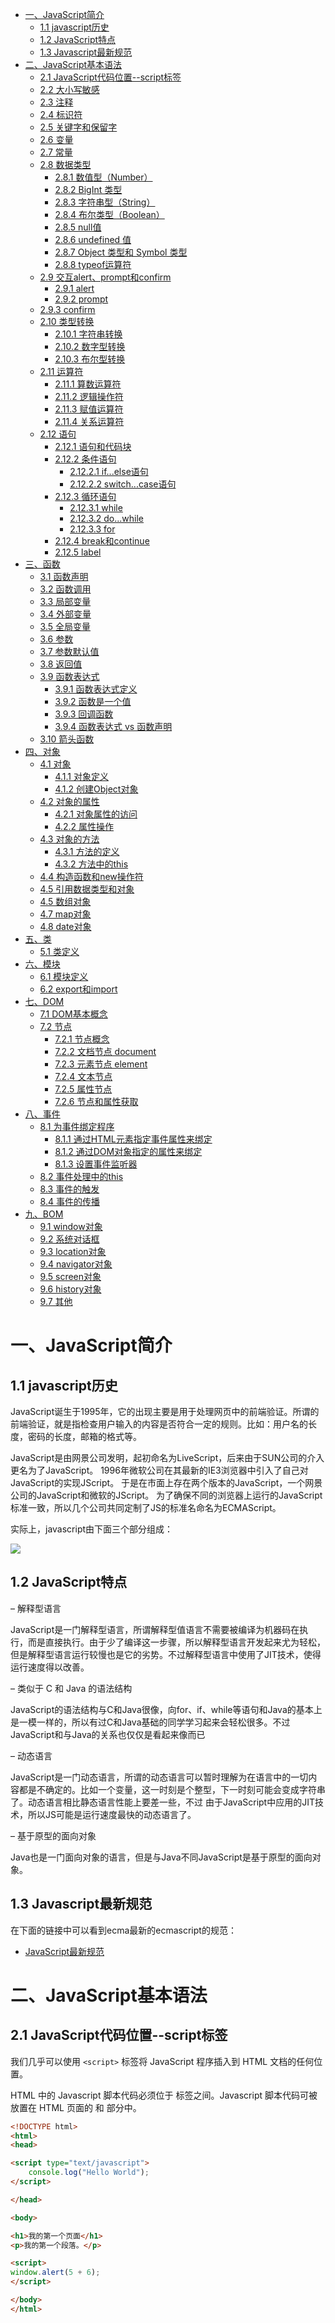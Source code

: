 
- [一、JavaScript简介](#一javascript简介)
  - [1.1 javascript历史](#11-javascript历史)
  - [1.2 JavaScript特点](#12-javascript特点)
  - [1.3 Javascript最新规范](#13-javascript最新规范)
- [二、JavaScript基本语法](#二javascript基本语法)
  - [2.1 JavaScript代码位置--script标签](#21-javascript代码位置--script标签)
  - [2.2 大小写敏感](#22-大小写敏感)
  - [2.3 注释](#23-注释)
  - [2.4 标识符](#24-标识符)
  - [2.5 关键字和保留字](#25-关键字和保留字)
  - [2.6 变量](#26-变量)
  - [2.7 常量](#27-常量)
  - [2.8 数据类型](#28-数据类型)
    - [2.8.1 数值型（Number）](#281-数值型number)
    - [2.8.2 BigInt 类型](#282-bigint-类型)
    - [2.8.3 字符串型（String）](#283-字符串型string)
    - [2.8.4 布尔类型（Boolean）](#284-布尔类型boolean)
    - [2.8.5 null值](#285-null值)
    - [2.8.6 undefined 值](#286-undefined-值)
    - [2.8.7 Object 类型和 Symbol 类型](#287-object-类型和-symbol-类型)
    - [2.8.8 typeof运算符](#288-typeof运算符)
  - [2.9 交互alert、prompt和confirm](#29-交互alertprompt和confirm)
    - [2.9.1 alert](#291-alert)
    - [2.9.2 prompt](#292-prompt)
  - [2.9.3 confirm](#293-confirm)
  - [2.10 类型转换](#210-类型转换)
    - [2.10.1 字符串转换](#2101-字符串转换)
    - [2.10.2 数字型转换](#2102-数字型转换)
    - [2.10.3 布尔型转换](#2103-布尔型转换)
  - [2.11 运算符](#211-运算符)
    - [2.11.1 算数运算符](#2111-算数运算符)
    - [2.11.2 逻辑操作符](#2112-逻辑操作符)
    - [2.11.3 赋值运算符](#2113-赋值运算符)
    - [2.11.4 关系运算符](#2114-关系运算符)
  - [2.12 语句](#212-语句)
    - [2.12.1 语句和代码块](#2121-语句和代码块)
    - [2.12.2 条件语句](#2122-条件语句)
      - [2.12.2.1 if...else语句](#21221-ifelse语句)
      - [2.12.2.2 switch...case语句](#21222-switchcase语句)
    - [2.12.3 循环语句](#2123-循环语句)
      - [2.12.3.1 while](#21231-while)
      - [2.12.3.2 do...while](#21232-dowhile)
      - [2.12.3.3 for](#21233-for)
    - [2.12.4 break和continue](#2124-break和continue)
    - [2.12.5 label](#2125-label)
- [三、函数](#三函数)
  - [3.1 函数声明](#31-函数声明)
  - [3.2 函数调用](#32-函数调用)
  - [3.3 局部变量](#33-局部变量)
  - [3.4 外部变量](#34-外部变量)
  - [3.5 全局变量](#35-全局变量)
  - [3.6 参数](#36-参数)
  - [3.7 参数默认值](#37-参数默认值)
  - [3.8 返回值](#38-返回值)
  - [3.9 函数表达式](#39-函数表达式)
    - [3.9.1 函数表达式定义](#391-函数表达式定义)
    - [3.9.2 函数是一个值](#392-函数是一个值)
    - [3.9.3 回调函数](#393-回调函数)
    - [3.9.4 函数表达式 vs 函数声明](#394-函数表达式-vs-函数声明)
  - [3.10 箭头函数](#310-箭头函数)
- [四、对象](#四对象)
  - [4.1 对象](#41-对象)
    - [4.1.1 对象定义](#411-对象定义)
    - [4.1.2 创建Object对象](#412-创建object对象)
  - [4.2 对象的属性](#42-对象的属性)
    - [4.2.1 对象属性的访问](#421-对象属性的访问)
    - [4.2.2 属性操作](#422-属性操作)
  - [4.3 对象的方法](#43-对象的方法)
    - [4.3.1 方法的定义](#431-方法的定义)
    - [4.3.2 方法中的this](#432-方法中的this)
  - [4.4 构造函数和new操作符](#44-构造函数和new操作符)
  - [4.5 引用数据类型和对象](#45-引用数据类型和对象)
  - [4.5 数组对象](#45-数组对象)
  - [4.7 map对象](#47-map对象)
  - [4.8 date对象](#48-date对象)
- [五、类](#五类)
  - [5.1 类定义](#51-类定义)
- [六、模块](#六模块)
  - [6.1 模块定义](#61-模块定义)
  - [6.2 export和import](#62-export和import)
- [七、DOM](#七dom)
  - [7.1 DOM基本概念](#71-dom基本概念)
  - [7.2 节点](#72-节点)
    - [7.2.1 节点概念](#721-节点概念)
    - [7.2.2 文档节点 document](#722-文档节点-document)
    - [7.2.3 元素节点 element](#723-元素节点-element)
    - [7.2.4 文本节点](#724-文本节点)
    - [7.2.5 属性节点](#725-属性节点)
    - [7.2.6 节点和属性获取](#726-节点和属性获取)
- [八、事件](#八事件)
  - [8.1 为事件绑定程序](#81-为事件绑定程序)
    - [8.1.1 通过HTML元素指定事件属性来绑定](#811-通过html元素指定事件属性来绑定)
    - [8.1.2 通过DOM对象指定的属性来绑定](#812-通过dom对象指定的属性来绑定)
    - [8.1.3 设置事件监听器](#813-设置事件监听器)
  - [8.2 事件处理中的this](#82-事件处理中的this)
  - [8.3 事件的触发](#83-事件的触发)
  - [8.4 事件的传播](#84-事件的传播)
- [九、BOM](#九bom)
  - [9.1 window对象](#91-window对象)
  - [9.2 系统对话框](#92-系统对话框)
  - [9.3 location对象](#93-location对象)
  - [9.4 navigator对象](#94-navigator对象)
  - [9.5 screen对象](#95-screen对象)
  - [9.6 history对象](#96-history对象)
  - [9.7 其他](#97-其他)
  
  
# 一、JavaScript简介

## 1.1 javascript历史

JavaScript诞生于1995年，它的出现主要是用于处理网页中的前端验证。所谓的前端验证，就是指检查用户输入的内容是否符合一定的规则。比如：用户名的长度，密码的长度，邮箱的格式等。

JavaScript是由网景公司发明，起初命名为LiveScript，后来由于SUN公司的介入更名为了JavaScript。 1996年微软公司在其最新的IE3浏览器中引入了自己对JavaScript的实现JScript。 于是在市面上存在两个版本的JavaScript，一个网景公司的JavaScript和微软的JScript。 为了确保不同的浏览器上运行的JavaScript标准一致，所以几个公司共同定制了JS的标准名命名为ECMAScript。

实际上，javascript由下面三个部分组成：

![](./assets/javascript_0.png)

## 1.2 JavaScript特点

– 解释型语言

JavaScript是一门解释型语言，所谓解释型值语言不需要被编译为机器码在执行，而是直接执行。由于少了编译这一步骤，所以解释型语言开发起来尤为轻松，但是解释型语言运行较慢也是它的劣势。不过解释型语言中使用了JIT技术，使得运行速度得以改善。

– 类似于 C 和 Java 的语法结构

JavaScript的语法结构与C和Java很像，向for、if、while等语句和Java的基本上是一模一样的，所以有过C和Java基础的同学学习起来会轻松很多。不过JavaScript和与Java的关系也仅仅是看起来像而已

– 动态语言

JavaScript是一门动态语言，所谓的动态语言可以暂时理解为在语言中的一切内容都是不确定的。比如一个变量，这一时刻是个整型，下一时刻可能会变成字符串了。动态语言相比静态语言性能上要差一些，不过
由于JavaScript中应用的JIT技术，所以JS可能是运行速度最快的动态语言了。

– 基于原型的面向对象

Java也是一门面向对象的语言，但是与Java不同JavaScript是基于原型的面向对象。

## 1.3 Javascript最新规范

在下面的链接中可以看到ecma最新的ecmascript的规范：

 * [JavaScript最新规范](https://tc39.es/ecma262/)


# 二、JavaScript基本语法

## 2.1 JavaScript代码位置--script标签

我们几乎可以使用 `<script>` 标签将 JavaScript 程序插入到 HTML 文档的任何位置。

HTML 中的 Javascript 脚本代码必须位于 <script> 与 </script> 标签之间。Javascript 脚本代码可被放置在 HTML 页面的 <body> 和 <head>部分中。

```html
<!DOCTYPE html>
<html>
<head>

<script type="text/javascript">
    console.log("Hello World");
</script>

</head>

<body>

<h1>我的第一个页面</h1>
<p>我的第一个段落。</p>

<script>
window.alert(5 + 6);
</script>

</body>
</html>
```
><script> 标签有一些现在很少用到的特性（attribute），但是我们可以在老代码中找到它们：
>
>type 特性：<script type=…>
>在老的 HTML4 标准中，要求 script 标签有 type 特性。通常是 type="text/javascript"。这样的特性声明现在已经不再需要。而且，现代 HTML 标准已经完全改变了此特性的含义。现在，它可以用于 JavaScript 模块。但这是一个高阶话题，我们将在本教程的另一部分中探讨 JavaScript 模块。
>
>language 特性：<script language=…>
>这个特性是为了显示脚本使用的语言。这个特性现在已经没有任何意义，因为语言默认就是 JavaScript。不再需要使用它了。

* 外部脚本

如果你有大量的 JavaScript 代码，我们可以将它放入一个单独的文件。

脚本文件可以通过 src 特性（attribute）添加到 HTML 文件中。

```html
<!--/path/to/script.js 是脚本文件从网站根目录开始的绝对路径。
当然也可以提供当前页面的相对路径。
例如，src ="script.js"，就像 src="./script.js"，表示当前文件夹中的 "script.js" 文件。
-->

<script src="/path/to/script.js"></script>

<!--
  我们也可以提供一个完整的 URL 地址，例如：
-->

<script src="https://cdnjs.cloudflare.com/ajax/libs/lodash.js/4.17.11/lodash.js"></script>

<!--
  要附加多个脚本，请使用多个标签：
  -->

<script src="/js/script1.js"></script>
<script src="/js/script2.js"></script>
```

## 2.2 大小写敏感

JavaScript是严格区分大小写的，也就是abc和Abc会被解析器认为是两个不同的东西。所以在编写JavaScript教程时，一定要注意区分大小写。

## 2.3 注释

注释中的内容不会被解析器解析执行，但是会在源码中显示，我们一般会使用注释对程序中的内容进行解释。

JS中的注释和Java的的一致，分为两种：

– 单行注释：//注释内容

– 多行注释：/*注释内容*/


## 2.4 标识符

所谓标识符，就是指变量、函数、属性的名字，或函数的参数。

标识符可以是按照下列格式规则组合起来的一或多个字符：

– 第一个字符必须是一个字母、下划线（ _ ）或一个美元符号（ $ ）。

– 其他字符可以是字母、下划线、美元符号或数字。

按照惯例，ECMAScript 标识符采用驼峰命名法。但是要注意的是JavaScript中的标识符不能是关键字和保留字符。

## 2.5 关键字和保留字

* 关键字

break do instanceof typeof case else new var catch finally return void continue for switch while default if throw delete in try function this with debugger false true null

* 保留字符
class enum extends super const export import implements let private public yield interface package protected static


* 其他不建议使用的标识符

abstract double goto native static boolean enum implements package super byte export import private synchronize char extends int protected throws class final interface public transient const float long short volatile arguments encodeURI Infinity Number RegExp undefined isFinite Object String Boolean Error RangeError parseFloat SyntaxError Date eval JSON ReferenceError TypeError decodeURI EvalError Math URIError decodeURIComponent Function NaN isNaN parseInt Array encodeURICOmponent

## 2.6 变量

变量是数据的“命名存储”。我们可以使用变量来保存商品、访客和其他信息。

如果将变量想象成一个“数据”的盒子，盒子上有一个唯一的标注盒子名字的贴纸。这样我们能更轻松地掌握“变量”的概念。

例如，变量 message 可以被想象成一个标有 "message" 的盒子，盒子里面的值为 "Hello!".我们可以在盒子内放入任何值。并且，这个盒子的值，我们想改变多少次，就可以改变多少次：当值改变的时候，之前的数据就被从变量中删除了：

![](./assets/javascript_3.png)


变量的声明：

使用let关键字声明一个变量。
```js
let message;
```

现在，我们可以通过赋值运算符 = 为变量添加一些数据：
```js
let message;

message = 'Hello'; // 将字符串 'Hello' 保存在名为 message 的变量中
```

现在这个字符串已经保存到与该变量相关联的内存区域了，我们可以通过使用该变量名称访问它：
```js
let message;
message = 'Hello!';

alert(message); // 显示变量内容
```

简洁一点，我们可以将变量定义和赋值合并成一行：

```js
let message = 'Hello!'; // 定义变量，并且赋值

alert(message); // Hello!
```

也可以在一行中声明多个变量：
```js
let user = 'John', age = 25, message = 'Hello';
```
看上去代码长度更短，但并不推荐这样。为了更好的可读性，请一行只声明一个变量。


在ecma6中废弃了var定义变量的方式。因为var方式定义的变量有以下的缺陷：

1、var没有块级作用域，定义后，其作用域为函数内部或者全局；

2、var允许重新声明；

3、var变量有提升的隐喻。即变量可以未声明先使用，其值为undefined；

因此，let方式定义的变量天然不具有上述的三个特则。

变量命名的规则：

1、变量名称必须仅包含字母、数字、符号 $ 和 _。

2、首字符必须非数字。

3、如果命名包括多个单词，通常采用驼峰命名方法。


## 2.7 常量

声明一个常数（不变）变量，可以使用 const 而非 let：

```js
const myBirthday = '18.04.1982';
```

使用 const 声明的变量称为“常量”。它们不能被修改，如果你尝试修改就会发现报错：
```js
const myBirthday = '18.04.1982';

myBirthday = '01.01.2001'; // 错误，不能对常量重新赋值
```

当程序员能确定这个变量永远不会改变的时候，就可以使用 const 来确保这种行为，并且清楚地向别人传递这一事实。

一个普遍的做法是将常量用作别名，以便记住那些在执行之前就已知的难以记住的值。使用大写字母和下划线来命名这些常量。

例如，让我们以所谓的“web”（十六进制）格式为颜色声明常量：

```js
const COLOR_RED = "#F00";
const COLOR_GREEN = "#0F0";
const COLOR_BLUE = "#00F";
const COLOR_ORANGE = "#FF7F00";

// ……当我们需要选择一个颜色
let color = COLOR_ORANGE;
alert(color); // #FF7F00
```

## 2.8 数据类型

在 JavaScript 中有8种基本的数据类型（译注：7 种原始类型和 1 种引用类型）。

我们可以将任何类型的值存入变量。例如，一个变量可以在前一刻是个字符串，下一刻就存储一个数字：

```js
// 没有错误
let message = "hello";
message = 123456;
```

允许这种操作的编程语言，例如 JavaScript，被称为“动态类型”（dynamically typed）的编程语言，意思是虽然编程语言中有不同的数据类型，但是你定义的变量并不会在定义后，被限制为某一数据类型。

### 2.8.1 数值型（Number）

Number 类型用来表示整数和浮点数，最常用的功能就是用来表示10进制的整数和浮点数。数字可以有很多操作，比如，乘法 *、除法 /、加法 +、减法 - 等等。


特殊数值：Infinity、-Infinity和NaN

Number表示的数字大小是有限的，范围是：± 1.7976931348623157e+308如果超过了这个范围，则会返回± Infinity（正无穷和负无穷）

NaN，即非数值（Not a Number）是一个特殊的数值，JS中当对数值进行计算时没有结果返回，则返回NaN。

0b 开头表示二进制，但是不是所有的浏览器都支持
0 开头表示八进制

0x 开头表示十六进制

其他类型的数据转换为数值类型：

- Number()可以用来转换任意类型的数据为数值类型；

- parseInt()将字符串转换为整数；

- 而parseFloat()将字符串转换为浮点数
		
使用typeof检查一个Number类型的数据时，会返回"number"

### 2.8.2 BigInt 类型

在 JavaScript 中，“number” 类型无法安全地表示大于 (2^53-1)（即 9007199254740991），或小于 -(2^53-1) 的整数。

更准确的说，“number” 类型可以存储更大的整数（最多 1.7976931348623157 * 10308），但超出安全整数范围 ±(253-1) 会出现精度问题，因为并非所有数字都适合固定的 64 位存储。因此，可能存储的是“近似值”。

例如，这两个数字（正好超出了安全整数范围）是相同的：
```
console.log(9007199254740991 + 1); // 9007199254740992
console.log(9007199254740991 + 2); // 9007199254740992
也就是说，所有大于 (253-1) 的奇数都不能用 “number” 类型存储。
```

在大多数情况下，±(253-1) 范围就足够了，但有时候我们需要整个范围非常大的整数，例如用于密码学或微秒精度的时间戳。

BigInt 类型是最近被添加到 JavaScript 语言中的，用于表示任意长度的整数。

可以通过将 n 附加到整数字段的末尾来创建 BigInt 值。

```
// 尾部的 "n" 表示这是一个 BigInt 类型
const bigInt = 1234567890123456789012345678901234567890n;
```

### 2.8.3 字符串型（String）

String用于表示一个字符序列，即字符串。JavaScript 中的字符串必须被括在引号里。

在 JavaScript 中，有三种包含字符串的方式。

```js
双引号："Hello".

单引号：'Hello'.

反引号：`Hello`.
```
双引号和单引号都是“简单”引用，在 JavaScript 中两者几乎没有什么差别。

反引号是 功能扩展 引号。它们允许我们通过将变量和表达式包装在 ${…} 中，来将它们嵌入到字符串中。例如：

```js
let name = "John";

// 嵌入一个变量
alert( `Hello, ${name}!` ); // Hello, John!

// 嵌入一个表达式
alert( `the result is ${1 + 2}` ); // the result is 3
```

${…} 内的表达式会被计算，计算结果会成为字符串的一部分。可以在 ${…} 内放置任何东西：诸如名为 name 的变量，或者诸如 1 + 2 的算数表达式，或者其他一些更复杂的。

需要注意的是，这仅仅在反引号内有效，其他引号不允许这种嵌入。


```
var carname="Volvo XC60";
var carname='Volvo XC60';

可以在字符串中使用引号，只要不匹配包围字符串的引号即可：
var answer="It's alright";
var answer="He is called 'Johnny'";
var answer='He is called "Johnny"';
```

字符串需要使用 ’或“ 括起来。可以在字符串中使用引号，只要不匹配包围字符串的引号即可：

转义字符：可以在字符串中使用转义字符，"\"
```js
var answer="He is called \"Johnny\"";

\'  ==> '
\"  ==> "
\n  ==> 换行
\t  ==> 制表符
\\  ==> \	
```

可以将其他数值转换为字符串，转换方式有三种方式：toString()、String()、拼串。

### 2.8.4 布尔类型（Boolean）

布尔型也被称为逻辑值类型或者真假值类型。布尔型只能够取真（true）和假（false）两种数值。除此以外，其他的值都不被支持。

```js
let nameFieldChecked = true; // yes, name field is checked
let ageFieldChecked = false; // no, age field is not checked
布尔值也可作为比较的结果：

let isGreater = 4 > 1;

alert( isGreater ); // true（比较的结果是 "yes"）
```

其他的数据类型也可以通过Boolean()函数转换为布尔类型。

|数据类型 |转换为true |转换为false|
| ---- | ---- | ---- |
|Boolean |true |false |
|String |任何非空字符串| “”（空字符串）|
|Number |任何非0数字 |0和NaN|
|Object |任何对象 |null|
|Undefined |n/a |undefined|

使用typeof检查一个布尔值时，会返回"boolean"	

### 2.8.5 null值
特殊的 null 值不属于上述任何一种类型。

它构成了一个独立的类型，只包含 null 值：
```js
let age = null;
```
相比较于其他编程语言，JavaScript 中的 null 不是一个“对不存在的 object 的引用”或者 “null 指针”。

JavaScript 中的 null 仅仅是一个代表“无”、“空”或“值未知”的特殊值。

上面的代码表示 age 是未知的。

### 2.8.6 undefined 值

特殊值 undefined 和 null 一样自成类型。

undefined 的含义是 未被赋值。

如果一个变量已被声明，但未被赋值，那么它的值就是 undefined：
```js
let age;

alert(age); // 弹出 "undefined"
从技术上讲，可以显式地将 undefined 赋值给变量：

let age = 100;

// 将值修改为 undefined
age = undefined;

alert(age); // "undefined"
```
……但是不建议这样做。通常，使用 null 将一个“空”或者“未知”的值写入变量中，而undefined则保留作为未进行初始化的事物的默认初始值。

### 2.8.7 Object 类型和 Symbol 类型

object 类型是一个特殊的类型。

其他所有的数据类型都被称为“原始类型”，因为它们的值只包含一个单独的内容（字符串、数字或者其他）。相反，object 则用于储存数据集合和更复杂的实体。

因为它非常重要，所以我们对其进行单独讲解。在充分学习了原始类型后，我们将会在 对象 一章中介绍 object。

symbol 类型用于创建对象的唯一标识符。我们在这里提到 symbol 类型是为了完整性，但我们要在学完 object 类型后再学习它。

### 2.8.8 typeof运算符
  
使用typeof操作符可以用来检查一个变量的数据类型。

使用方式：

typeof 数据，例如 typeof 123。

对 typeof x 的调用会以字符串的形式返回数据类型：

```
typeof undefined // "undefined"

typeof 0 // "number"

typeof 10n // "bigint"

typeof true // "boolean"

typeof "foo" // "string"

typeof Symbol("id") // "symbol"

typeof Math // "object"  (1)

typeof null // "object"  (2)

typeof alert // "function"  (3)
```
你可能还会遇到另一种语法：typeof(x)。它与 typeof x 相同。

简单点说：typeof 是一个操作符，不是一个函数。这里的括号不是 typeof 的一部分。它是数学运算分组的括号。

通常，这样的括号里包含的是一个数学表达式，例如 (2 + 2)，但这里它只包含一个参数 (x)。从语法上讲，它们允许在 typeof 运算符和其参数之间不打空格，有些人喜欢这样的风格。

有些人更喜欢用 typeof(x)，尽管 typeof x 语法更为常见。

## 2.9 交互alert、prompt和confirm

### 2.9.1 alert

这个我们前面已经看到过了。它会显示一条信息，并等待用户按下 “OK”。

例如：

```js
alert("Hello");
```
弹出的这个带有信息的小窗口被称为 模态窗。“modal” 意味着用户不能与页面的其他部分（例如点击其他按钮等）进行交互，直到他们处理完窗口。在上面示例这种情况下 —— 直到用户点击“确定”按钮。

### 2.9.2 prompt

prompt 函数接收两个参数：
```js
result = prompt(title, [default]);
```
浏览器会显示一个带有文本消息的模态窗口，还有 input 框和确定/取消按钮。

title:显示给用户的文本

default:可选的第二个参数，指定 input 框的初始值。

语法中的方括号 [...] 表示上述语法中 default 周围的方括号表示该参数是可选的，不是必需的。

访问者可以在提示输入栏中输入一些内容，然后按“确定”键。然后我们在 result 中获取该文本。或者他们可以按取消键或按 Esc 键取消输入，然后我们得到 null 作为 result。

prompt 将返回用户在 input 框内输入的文本，如果用户取消了输入，则返回 null。

举个例子：
```js
let age = prompt('How old are you?', 100);

alert(`You are ${age} years old!`); // You are 100 years old!
```

## 2.9.3 confirm

confirm 函数显示一个带有 question 以及确定和取消两个按钮的模态窗口。
```js
result = confirm(question);
```

confirm 函数显示一个带有 question 以及确定和取消两个按钮的模态窗口。

点击确定返回 true，点击取消返回 false。

例如：
```
let isBoss = confirm("Are you the boss?");

alert( isBoss ); // 如果“确定”按钮被按下，则显示 true
```

上述所有方法共有两个限制：

- 模态窗口的确切位置由浏览器决定。通常在页面中心。

- 窗口的确切外观也取决于浏览器。我们不能修改它。

这就是简单的代价。还有其他一些方式可以显示更漂亮的窗口，并与用户进行更丰富的交互，但如果“花里胡哨”不是非常重要，那使用本节讲的这些方法也挺好。

## 2.10 类型转换

### 2.10.1 字符串转换

当我们需要一个字符串形式的值时，就会进行字符串转换。

比如，alert(value) 将 value 转换为字符串类型，然后显示这个值。

我们也可以显式地调用 String(value) 来将 value 转换为字符串类型：
```js
let value = true;
alert(typeof value); // boolean

value = String(value); // 现在，值是一个字符串形式的 "true"
alert(typeof value); // string
```
字符串转换最明显。false 变成 "false"，null 变成 "null" 等。

### 2.10.2 数字型转换

在算术函数和表达式中，会自动进行 number 类型转换。

```js

//比如，当把除法 / 用于非 number 类型：
alert( "6" / "2" ); // 3, string 类型的值被自动转换成 number 类型后进行计算

//我们也可以使用 Number(value) 显式地将这个 value 转换为 number 类型。
let str = "123";
alert(typeof str); // string

let num = Number(str); // 变成 number 类型 123

alert(typeof num); // number

//当我们从 string 类型源（如文本表单）中读取一个值，但期望输入一个数字时，通常需要进行显式转换。
//如果该字符串不是一个有效的数字，转换的结果会是 NaN。例如：
let age = Number("an arbitrary string instead of a number");

alert(age); // NaN，转换失败
```

number 类型转换规则：

|值	|变成……|
| ---- | ---- |
|undefined|	NaN|
|null|	0|
|true 和 false	|1 and 0|
|string	|去掉首尾空格后的纯数字字符串中含有的数字。如果剩余字符串为空，则转换结果为 0。否则，将会从剩余字符串中“读取”数字。当类型转换出现 error 时返回 NaN。|

例子：

```js
alert( Number("   123   ") ); // 123
alert( Number("123z") );      // NaN（从字符串“读取”数字，读到 "z" 时出现错误）
alert( Number(true) );        // 1
alert( Number(false) );       // 0
```

请注意 null 和 undefined 在这有点不同：null 变成数字 0，undefined 变成 NaN。

大多数数学运算符也执行这种转换，我们将在下一节中进行介绍。

### 2.10.3 布尔型转换

布尔（boolean）类型转换是最简单的一个。

它发生在逻辑运算中（稍后我们将进行条件判断和其他类似的东西），但是也可以通过调用 Boolean(value) 显式地进行转换。

转换规则如下：

直观上为“空”的值（如 0、空字符串、null、undefined 和 NaN）将变为 false。
其他值变成 true。
比如：

```js
alert( Boolean(1) ); // true
alert( Boolean(0) ); // false

alert( Boolean("hello") ); // true
alert( Boolean("") ); // false
```
请注意：包含 0 的字符串 "0" 是 true
一些编程语言（比如 PHP）视 "0" 为 false。但在 JavaScript 中，非空的字符串总是 true。
```js
alert( Boolean("0") ); // true
alert( Boolean(" ") ); // 空格，也是 true（任何非空字符串都是 true）
```

## 2.11 运算符

JS中为我们定义了一套对数据进行运算的运算符。包括：算数运算符、位运算符、关系运算符等。


### 2.11.1 算数运算符

算数运算符就是进行算数操作的运算符。

|运算符 |说明 |运算符 |说明|
|+ |加法| ++|（前置）| 自增|
|- |减法 |++|（后置） |自增|
|* |乘法 |--|（前置） |自减|
|/ |除法 |-- |（后置） |自减|
|% |取模 |+ |符号不变|
|- |符号反转|  |  |

自增和自减
自增 ++ 自减 --
自增和自减分为前置运算和后置元素。
所谓的前置元素就是将元素符放到变量的前边，而后置将元素符放到变量的后边。

前置自增：++a 运算符在前置时，表达式值等于变量原值。

后置自减：a--  运算符在后置时，表达式值等于变量变更以后的值。

### 2.11.2 逻辑操作符

一般情况下使用逻辑运算符会返回一个布尔值。逻辑运算符主要有三个：非、与、或。在进行逻辑操作时如果操作数不是布尔类型则会将其转换布尔类型在进行计算。

非使用符号 ! 表示，与使用 && 表示，或使用 || 表示。

|运算符 |说明 |短路规则|
| ---- | ---- | ---- |
|! |逻辑非（NOT）| 无|
|&& |逻辑与（AND）| 若左值为假，则不运算右值|
|||| 逻辑或（OR）| 若左值为真，则不运算右值|

非

非运算符使用 ! 表示。非运算符可以应用于任意值，无论值是什么类型，这个运算符都会返回一个布尔值。非运算符会对原值取反，比如原值是true使用非运算符会返回false，原值为false使用非运算符会返回true。

与

与运算符使用 && 表示。与运算符可以应用于任何数据类型，且不一定返回布尔值。对于非布尔值运算，会先将非布尔值转换为布尔值。对布尔值做运算时，如果两个值都为true则返回true否则返回false。

非布尔值时：如果两个都为true，则返回第二个值，如果两个值中有false则返回靠前的false的值。

或

或运算符使用 || 表示。或运算符可以应用于任何数据类型，且不一定返回布尔值。对于非布尔值运算，会先将非布尔值转换为布尔值。对布尔值进行运算时，如果两个值都为false则返回false，
否则返回true。非布尔值时：如果两个都为false ，则返回第二个值，否则返回靠前true的值。

### 2.11.3 赋值运算符

简单的赋值操作符由等于号 （ = ） 表示，其作用就是把右侧的值赋给左侧的变量。如果在等于号左边添加加减乘除等运算符，就可以完成复合赋值操作。

+=、*=、-=、/=、%=

比如：a+=10和a=a+10是一样的。


### 2.11.4 关系运算符

小于（<） 、大于（>） 、小于等于（<=）和大于等于（>=）

这几个关系运算符用于对两个值进行比较，比较的规则与我们在数学课上所学的一样。这几个运算符都返回一个布尔值。用来表示两个值之间的关系是否成立。
```
– 5 > 10 false
– 5 < 10 true
– 5 <= 10 true
– 5 >= 10 false
```

相等

JS中使用==来判断两个值是否相等，如果相等则返回true。使用!=来表示两个值是否不相等，如果不等则返回true。null和undefined使用==判断时是相等的。

|表达式 |值 |表达式 |值|
|null == undefined |true |true == 1| true|
|“NaN” == NaN |false |true == 2| false|
|5 == NaN |false |undefined == 0 |false|
|NaN == NaN |false| null == 0| false|
|NaN != NaN |true| “5” == 5 |true|
|false == 0 |true|||

全等

除了==以外，JS中还提供了===表示全等，他和==基本一致，不过==在判断两个值时会进行自动的类型转换，而===不会。也就是说”55”==55会返回true，而”55”===55会返回
false；同样我们还有!==表示不全等，同样比较时不会自动转型。也就是说”55”!=55会返回false，而”55”!==55会返回true；

逗号

使用逗号可以在一条语句中执行多次操作。比如：var num1=1, num2=2, num3=3;使用逗号运算符分隔的语句会从左到右顺序依次执行。

条件运算符

条件运算符也称为三元运算符。通常运算符写为?:。这个运算符需要三个操作数，第一个操作数在?之前，第二个操作数在?和:之间，第三个操作数在:之后。

例如：x > 0 ? x : -x // 求x的绝对值

上边的例子，首先会执行x>0，如果返回true则执行冒号左边的代码，并将结果返回，这里就是返回x本身，如果返回false则执行冒号右边的代码，并将结果返回。


运算符的优先级

|优先级|运算符|
| ---- | ---- |
| 1| .、[]、 new|
| 2|()|
| 3|++、 --|
| 4|!、~、+(单目)、-(单目)、typeof、void、delete|
| 5|%、*、/|
| 6|+(双目)、-(双目)|
| 7|<< 、 >>、 >>>|
| 8|<、<=、>、>=|
| 9|==、!==、===|
| 10|&|
| 11|^|
| 12|||
| 13|&&|
| 14||||
| 15|?:|
| 16|=、+=、-=、*=、/=、%=、<<=、>>=、>>>=、&=、^=、|=|

## 2.12 语句

### 2.12.1 语句和代码块

语句

表达式和运算符等内容可以理解成是我们一门语言中的单词，短语。而语句（statement）就是我们这个语言中一句一句完整的话了。

语句是一个程序的基本单位，JS的程序就是由一条一条语句构成的，每一条语句使用;结尾。

JS中的语句默认是由上至下顺序执行的，但是我们也可以通过一些流程控制语句来控制语句的执行顺序。

代码块

代码块是在大括号 {} 中所写的语句，以此将多条语句的集合视为一条语句来使用。

我们一般使用代码块将需要一起执行的语句进行分组，需要注意的是，代码块结尾不需要加分号。

```js
{
var a = 123;
a++;
alert(a);
}
```
### 2.12.2 条件语句

条件语句是通过判断指定表达式的值来决定执行还是跳过某些语句。

#### 2.12.2.1 if...else语句

if...else语句是一种最基本的控制语句，它让JavaScript可以有条件的执行语句。

第一种形式:

```
if(expression)
statement
```

第二种形式:

if(expression)
statement
else
statement

除了if和else还可以使用 else if 来创建多个条件分支。

```js
if(age >= 18){
alert("您已经成年！");
}

if(age >= 18){
alert("您已经成年！");
}else{
alert("你还未成年！");
}

if(age < 18){
alert("你还未成年！");
}else if(age <= 30){
alert("您已经是个青年了！")
}else{
alert("你已经是个中年了！");
}
```

#### 2.12.2.2 switch...case语句

switch...case是另一种流程控制语句。switch语句更适用于多条分支使用同一条语句的情况。

语法：

```js
switch(语句){
case 表达式1:
语句...
case 表达式2:
语句...
default:
语句...
}
```

需要注意的是case语句只是标识的程序运行的起点，并不是终点，所以一旦符合case的条件程序会一直运行到结束。所以我们一般会在case中添加break作为语句的结束。

### 2.12.3 循环语句


和条件语句一样，循环语句也是基本的控制语句。循环中的语句只要满足一定的条件将会一直执行。


#### 2.12.3.1 while

while语句是一个最基本的循环语句。while语句也被称为while循环。

语法：

```
while(条件表达式){
语句...
}
```
和if一样while中的条件表达式将会被转换为布尔类型，只要该值为真，则代码块将会一直重复执行。代码块每执行一次，条件表达式将会重新计算。

#### 2.12.3.2 do...while

do...while和while非常类似，只不过它会在循环的尾部而不是顶部检查表达式的值。do...while循环会至少执行一次。

语法：

```
do{
语句...
}while(条件表达式);
```

相比于while，do...while的使用情况并不是很多。

#### 2.12.3.3 for

for语句也是循环控制语句，我们也称它为for循环。大部分循环都会有一个计数器用以控制循环执行的次数，计数器的三个关键操作是初始化、检测和更新。for语句就将这三步操作明确为了语法的一部分。

语法：

```js
for(初始化表达式 ; 条件表达式 ; 更新表达式){
语句...
}
```

### 2.12.4 break和continue

break 和 continue 语句用于在循环中精确地控制代码的执行。使用break语句会使程序立刻退出最近的循环，强制执行循环后边的语句。


使用continue语句会使程序跳过当次循环，继续执行下一次循环，并不会结束整个循环。continue只能在循环中使用，不能出现在其他的结构中。

break和continue语句只在循环和switch语句中使用。


### 2.12.5 label

使用 label 语句可以在代码中添加标签，以便将来使用。

语法：

```js
label: statement
```

例子：
```js
start: for (var i=0; i < count; i++) {
alert(i);
}
```

这个例子中定义的 start 标签可以在将来由 break 或 continue 语句引用。加标签的语句一般都要与 for 语句等循环语句配合使用。

# 三、函数

函数是程序的主要“构建模块”。函数使该段代码可以被调用很多次，而不需要写重复的代码。

我们已经看到了内建函数的示例，如 alert(message)、prompt(message, default) 和 confirm(question)。但我们也可以创建自己的函数。

## 3.1 函数声明

使用 函数声明 创建函数。

function 关键字首先出现，然后是 函数名，然后是括号之间的 参数 列表（用逗号分隔，在上述示例中为空，我们将在接下来的示例中看到），最后是花括号之间的代码（即“函数体”）。

```js
function name(parameter1, parameter2, ... parameterN) {
  ...body...
}
```

例如：

```js
function showMessage() {
  alert( 'Hello everyone!' );
}
```

* 函数命名

函数就是行为（action）。所以它们的名字通常是动词。它应该简短且尽可能准确地描述函数的作用。这样读代码的人就能清楚地知道这个函数的功能。

一种普遍的做法是用动词前缀来开始一个函数，这个前缀模糊地描述了这个行为。团队内部必须就前缀的含义达成一致。

例如，以 "show" 开头的函数通常会显示某些内容。

函数以 XX 开始……

```js
"get…" —— 返回一个值，
"calc…" —— 计算某些内容，
"create…" —— 创建某些内容，
"check…" —— 检查某些内容并返回 boolean 值，等。
这类名字的示例：

showMessage(..)     // 显示信息
getAge(..)          // 返回 age（gets it somehow）
calcSum(..)         // 计算求和并返回结果
createForm(..)      // 创建表单（通常会返回它）
checkPermission(..) // 检查权限并返回 true/false
```
有了前缀，只需瞥一眼函数名，就可以了解它的功能是什么，返回什么样的值。

## 3.2 函数调用

我们的新函数可以通过名称调用：showMessage()。

例如：
```
function showMessage() {
  alert( 'Hello everyone!' );
}

showMessage();
showMessage();
```
调用 showMessage() 执行函数的代码。这里我们会看到显示两次消息。

这个例子清楚地演示了函数的主要目的之一：避免代码重复。

如果我们需要更改消息或其显示方式，只需在一个地方修改代码：输出它的函数。

## 3.3 局部变量

在函数中声明的变量.只在该函数内部可见。

例如：
```js
function showMessage() {
  let message = "Hello, I'm JavaScript!"; // 局部变量

  alert( message );
}

showMessage(); // Hello, I'm JavaScript!

alert( message ); // <-- 错误！变量是函数的局部变量
```

## 3.4 外部变量

函数也可以访问外部变量，例如：
```js
let userName = 'John';

function showMessage() {
  let message = 'Hello, ' + userName;
  alert(message);
}

showMessage(); // Hello, John
```

**函数对外部变量拥有全部的访问权限。函数也可以修改外部变量。**

例如：
```js
let userName = 'John';

function showMessage() {
  userName = "Bob"; // (1) 改变外部变量

  let message = 'Hello, ' + userName;
  alert(message);
}

alert( userName ); // John 在函数调用之前

showMessage();

alert( userName ); // Bob，值被函数修改了
只有在没有局部变量的情况下才会使用外部变量。
```

如果在函数内部声明了同名变量，那么函数会 遮蔽 外部变量。例如，在下面的代码中，函数使用局部的 userName，而外部变量被忽略：
```js
let userName = 'John';

function showMessage() {
  let userName = "Bob"; // 声明一个局部变量

  let message = 'Hello, ' + userName; // Bob
  alert(message);
}

// 函数会创建并使用它自己的 userName
showMessage();

alert( userName ); // John，未被更改，函数没有访问外部变量。
```
## 3.5 全局变量

任何函数之外声明的变量，例如上述代码中的外部变量 userName，都被称为 全局 变量。

全局变量在任意函数中都是可见的（除非被局部变量遮蔽）。

减少全局变量的使用是一种很好的做法。现代的代码有很少甚至没有全局变量。大多数变量存在于它们的函数中。但是有时候，全局变量能够用于存储项目级别的数据。

## 3.6 参数

我们可以通过参数将任意数据传递给函数。当一个值被作为函数参数（parameter）传递时，它也被称为 参数（argument）。

在如下示例中，函数有两个参数：from 和 text。

```js
function showMessage(from, text) { // 参数：from 和 text
  alert(from + ': ' + text);
}

showMessage('Ann', 'Hello!'); // Ann: Hello! (*)
showMessage('Ann', "What's up?"); // Ann: What's up? (**)
```

当函数在 (*) 和 (**) 行中被调用时，给定值被复制到了局部变量 from 和 text。然后函数使用它们进行计算。

这里还有一个例子：我们有一个变量 from，并将它传递给函数。请注意：函数会修改 from，但在函数外部看不到更改，因为函数修改的是复制的变量值副本：
```js
function showMessage(from, text) {

  from = '*' + from + '*'; // 让 "from" 看起来更优雅

  alert( from + ': ' + text );
}

let from = "Ann";

showMessage(from, "Hello"); // *Ann*: Hello

// "from" 值相同，函数修改了一个局部的副本。
alert( from ); // Ann
```
换一种方式，我们把这些术语搞清楚：

参数（parameter）是函数声明中括号内列出的变量（它是函数声明时的术语）。

参数（argument）是调用函数时传递给函数的值（它是函数调用时的术语）。

我们声明函数时列出它们的参数（parameters），然后调用它们传递参数（arguments）。

在上面的例子中，我们可以说：“函数 showMessage 被声明，并且带有两个参数（parameters），随后它被调用，两个参数（arguments）分别为 from 和 "Hello"”。

## 3.7 参数默认值

如果一个函数被调用，但有参数（argument）未被提供，那么相应的值就会变成 undefined。

例如，之前提到的函数 showMessage(from, text) 可以只使用一个参数（argument）调用：

showMessage("Ann");
那不是错误，这样调用将输出 "*Ann*: undefined"。因为参数 text 的值未被传递，所以变成了 undefined。

我们可以使用 = 为函数声明中的参数指定所谓的“默认”（如果对应参数的值未被传递则使用）值：

function showMessage(from, text = "no text given") {
  alert( from + ": " + text );
}

showMessage("Ann"); // Ann: no text given
现在如果 text 参数未被传递，它将会得到值 "no text given"。

这里 "no text given" 是一个字符串，但它可以是更复杂的表达式，并且只会在缺少参数时才会被计算和分配。所以，这也是可能的：

function showMessage(from, text = anotherFunction()) {
  // anotherFunction() 仅在没有给定 text 时执行
  // 其运行结果将成为 text 的值
}
默认参数的计算
在 JavaScript 中，每次函数在没带个别参数的情况下被调用，默认参数会被计算出来。

在上面的例子中，如果传递了参数 text，那么 anotherFunction() 就不会被调用。

如果没传递参数 text，那么 anotherFunction() 就会被调用。

在 JavaScript 老代码中的默认参数
几年前，JavaScript 不支持默认参数的语法。所以人们使用其他方式来设置默认参数。

如今，我们会在旧代码中看到它们。

例如，显式地检查 undefined：

function showMessage(from, text) {
  if (text === undefined) {
    text = 'no text given';
  }

  alert( from + ": " + text );
}
……或者使用 || 运算符：

function showMessage(from, text) {
  // 如果 text 的值为假值，则分配默认值
  // 这样赋值 text == "" 与 text 无值相同
  text = text || 'no text given';
  ...
}
后备的默认参数
有些时候，将参数默认值的设置放在函数执行（相较更后期）而不是函数声明时，也行得通。

我们可以通过将参数与 undefined 进行比较，来检查该参数是否在函数执行期间被传递进来：

function showMessage(text) {
  // ...

  if (text === undefined) { // 如果参数未被传递进来
    text = 'empty message';
  }

  alert(text);
}

showMessage(); // empty message
……或者我们可以使用 || 运算符：

function showMessage(text) {
  // 如果 text 为 undefined 或者为假值，那么将其赋值为 'empty'
  text = text || 'empty';
  ...
}
现代 JavaScript 引擎支持 空值合并运算符 ??，它在大多数假值（例如 0）应该被视为“正常值”时更具优势：

function showCount(count) {
  // 如果 count 为 undefined 或 null，则提示 "unknown"
  alert(count ?? "unknown");
}

showCount(0); // 0
showCount(null); // unknown
showCount(); // unknown


## 3.8 返回值

函数可以将一个值返回到调用代码中作为结果。

最简单的例子是将两个值相加的函数：

```js
function sum(a, b) {
  return a + b;
}

let result = sum(1, 2);
alert( result ); // 3
```
指令 return 可以在函数的任意位置。当执行到达时，函数停止，并将值返回给调用代码（分配给上述代码中的 result）。

在一个函数中可能会出现很多次 return。例如：
```js
function checkAge(age) {
  if (age >= 18) {
    return true;
  } else {
    return confirm('Got a permission from the parents?');
  }
}

let age = prompt('How old are you?', 18);

if ( checkAge(age) ) {
  alert( 'Access granted' );
} else {
  alert( 'Access denied' );
}
```
只使用 return 但没有返回值也是可行的。但这会导致函数立即退出。

例如：
```
function showMovie(age) {
  if ( !checkAge(age) ) {
    return;
  }

  alert( "Showing you the movie" ); // (*)
  // ...
}
```
在上述代码中，如果 checkAge(age) 返回 false，那么 showMovie 将不会运行到 alert。

空值的 return 或没有 return 的函数返回值为 undefined

如果函数无返回值，它就会像返回 undefined 一样：
```
function doNothing() { /* 没有代码 */ }

alert( doNothing() === undefined ); // true
空值的 return 和 return undefined 等效：

function doNothing() {
  return;
}

alert( doNothing() === undefined ); // true
```

## 3.9 函数表达式


### 3.9.1 函数表达式定义

在 JavaScript 中，函数不是“神奇的语言结构”，而是一种特殊的值。另一种创建函数的语法称为 函数表达式。它允许我们在任何表达式的中间创建一个新函数。

我们在前面章节使用的语法称为 函数声明：
```js
function sayHi() {
  alert( "Hello" );
}
```
函数表达式的示例如下：


```js
let sayHi = function() {
  alert( "Hello" );
};
```

在这里我们可以看到变量 sayHi 得到了一个值，新函数 function() { alert("Hello"); }。

由于函数创建发生在赋值表达式的上下文中（在 = 的右侧），因此这是一个 函数表达式。

请注意，**function 关键字后面没有函数名。函数表达式允许省略函数名。**

这里我们立即将它赋值给变量，所以上面的两个代码示例的含义是一样的：“创建一个函数并将其放入变量 sayHi 中”。


### 3.9.2 函数是一个值

重申一次：无论函数是如何创建的，函数都是一个值。上面的两个示例都在 sayHi 变量中存储了一个函数。

我们还可以用 alert 显示这个变量的值：
```js
function sayHi() {
  alert( "Hello" );
}

alert( sayHi ); // 显示函数代码
```
注意，最后一行代码并不会运行函数，因为 sayHi 后没有括号。在某些编程语言中，只要提到函数的名称都会导致函数的调用执行，但 JavaScript 可不是这样。

在 JavaScript 中，函数是一个值，所以我们可以把它当成值对待。上面代码显示了一段字符串值，即函数的源码。

的确，在某种意义上说一个函数是一个特殊值，我们可以像 sayHi() 这样调用它。

但它依然是一个值，所以我们可以像使用其他类型的值一样使用它。

我们可以复制函数到其他变量：
```js
function sayHi() {   // (1) 创建
  alert( "Hello" );
}

let func = sayHi;    // (2) 复制

func(); // Hello     // (3) 运行复制的值（正常运行）！
sayHi(); // Hello    //     这里也能运行（为什么不行呢）
```
解释一下上段代码发生的细节：

(1) 行声明创建了函数，并把它放入到变量 sayHi。

(2) 行将 sayHi 复制到了变量 func。请注意：sayHi 后面没有括号。如果有括号，func = sayHi() 会把 sayHi() 的调用结果写进func，而不是 sayHi 函数 本身。

现在函数可以通过 sayHi() 和 func() 两种方式进行调用。

我们也可以在第一行中使用函数表达式来声明 sayHi：
```js
let sayHi = function() { // (1) 创建
  alert( "Hello" );
};

let func = sayHi;
// ...
```
这两种声明的函数是一样的。

为什么这里末尾会有个分号？

你可能想知道，为什么函数表达式结尾有一个分号 ;，而函数声明没有：
```js
function sayHi() {
  // ...
}

let sayHi = function() {
  // ...
};
```
答案很简单：这里函数表达式是在赋值语句 let sayHi = ...; 中以 function(…) {…} 的形式创建的。建议在语句末尾加上分号 ;，它不是函数语法的一部分。

分号用于更简单的赋值，例如 let sayHi = 5;，它也用于函数赋值。

### 3.9.3 回调函数

让我们多举几个例子，看看如何将函数作为值来传递以及如何使用函数表达式。

我们写一个包含三个参数的函数 ask(question, yes, no)：

question
关于问题的文本
yes
当回答为 “Yes” 时，要运行的脚本
no
当回答为 “No” 时，要运行的脚本
函数需要提出 question（问题），并根据用户的回答，调用 yes() 或 no()：
```js
function ask(question, yes, no) {
  if (confirm(question)) yes()
  else no();
}

function showOk() {
  alert( "You agreed." );
}

function showCancel() {
  alert( "You canceled the execution." );
}

// 用法：函数 showOk 和 showCancel 被作为参数传入到 ask
ask("Do you agree?", showOk, showCancel);
```

在实际开发中，这样的函数是非常有用的。实际开发与上述示例最大的区别是，实际开发中的函数会通过更加复杂的方式与用户进行交互，而不是通过简单的 confirm。在浏览器中，这样的函数通常会绘制一个漂亮的提问窗口。但这是另外一件事了。

ask 的两个参数值 showOk 和 showCancel 可以被称为 回调函数 或简称 回调。

主要思想是我们传递一个函数，并期望在稍后必要时将其“回调”。在我们的例子中，showOk 是回答 “yes” 的回调，showCancel 是回答 “no” 的回调。

我们可以使用函数表达式来编写一个等价的、更简洁的函数：
```js
function ask(question, yes, no) {
  if (confirm(question)) yes()
  else no();
}

ask(
  "Do you agree?",
  function() { alert("You agreed."); },
  function() { alert("You canceled the execution."); }
);
```
这里直接在 ask(...) 调用内进行函数声明。这两个函数没有名字，所以叫 匿名函数。这样的函数在 ask 外无法访问（因为没有对它们分配变量），不过这正是我们想要的。

这样的代码在我们的脚本中非常常见，这正符合 JavaScript 语言的思想。

>一个函数是表示一个“行为”的值
>
>字符串或数字等常规值代表 数据。
>
>函数可以被视为一个 行为（action）。
>
>我们可以在变量之间传递它们，并在需要时运行。

### 3.9.4 函数表达式 vs 函数声明

让我们来总结一下函数声明和函数表达式之间的主要区别。

首先是语法：如何通过代码对它们进行区分。

函数声明：在主代码流中声明为单独的语句的函数：
```js
// 函数声明
function sum(a, b) {
  return a + b;
}
函数表达式：在一个表达式中或另一个语法结构中创建的函数。下面这个函数是在赋值表达式 = 右侧创建的：

// 函数表达式
let sum = function(a, b) {
  return a + b;
};
```
更细微的差别是，JavaScript 引擎会在 什么时候 创建函数。

函数表达式是在代码执行到达时被创建，并且仅从那一刻起可用。

一旦代码执行到赋值表达式 let sum = function… 的右侧，此时就会开始创建该函数，并且可以从现在开始使用（分配，调用等）。

函数声明则不同。

在函数声明被定义之前，它就可以被调用。

例如，一个全局函数声明对整个脚本来说都是可见的，无论它被写在这个脚本的哪个位置。

这是内部算法的原故。当 JavaScript 准备 运行脚本时，首先会在脚本中寻找全局函数声明，并创建这些函数。我们可以将其视为“初始化阶段”。

在处理完所有函数声明后，代码才被执行。所以运行时能够使用这些函数。

例如下面的代码会正常工作：
```
sayHi("John"); // Hello, John

function sayHi(name) {
  alert( `Hello, ${name}` );
}
```
函数声明 sayHi 是在 JavaScript 准备运行脚本时被创建的，在这个脚本的任何位置都可见。

……如果它是一个函数表达式，它就不会工作：
```
sayHi("John"); // error!

let sayHi = function(name) {  // (*) no magic any more
  alert( `Hello, ${name}` );
};
```
函数表达式在代码执行到它时才会被创建。只会发生在 (*) 行。为时已晚。

函数声明的另外一个特殊的功能是它们的块级作用域。

严格模式下，当一个函数声明在一个代码块内时，它在该代码块内的任何位置都是可见的。但在代码块外不可见。

例如，想象一下我们需要依赖于在代码运行过程中获得的变量 age 声明一个函数 welcome()。并且我们计划在之后的某个时间使用它。

如果我们使用函数声明，则以下代码无法像预期那样工作：
```
let age = prompt("What is your age?", 18);

// 有条件地声明一个函数
if (age < 18) {

  function welcome() {
    alert("Hello!");
  }

} else {

  function welcome() {
    alert("Greetings!");
  }

}

// ……稍后使用
welcome(); // Error: welcome is not defined
```

这是因为函数声明只在它所在的代码块中可见。

下面是另一个例子：

let age = 16; // 拿 16 作为例子

if (age < 18) {
  welcome();               // \   (运行)
                           //  |
  function welcome() {     //  |
    alert("Hello!");       //  |  函数声明在声明它的代码块内任意位置都可用
  }                        //  |
                           //  |
  welcome();               // /   (运行)

} else {

  function welcome() {
    alert("Greetings!");
  }
}

什么时候选择函数声明与函数表达式？
根据经验，当我们需要声明一个函数时，首先考虑函数声明语法。它能够为组织代码提供更多的灵活性。因为我们可以在声明这些函数之前调用这些函数。

这对代码可读性也更好，因为在代码中查找 function f(…) {…} 比 let f = function(…) {…} 更容易。函数声明更“醒目”。

……但是，如果由于某种原因而导致函数声明不适合我们（我们刚刚看过上面的例子），那么应该使用函数表达式。

## 3.10 箭头函数


创建函数还有另外一种非常简单的语法，并且这种方法通常比函数表达式更好。它被称为“箭头函数”，因为它看起来像这样：

```js
let func = (arg1, arg2, ..., argN) => expression;
```
这里创建了一个函数 func，它接受参数 arg1..argN，然后使用参数对右侧的 expression 求值并返回其结果。

换句话说，它是下面这段代码的更短的版本：
```js
let func = function(arg1, arg2, ..., argN) {
  return expression;
};
```

让我们来看一个具体的例子：
```js
let sum = (a, b) => a + b;

/* 这个箭头函数是下面这个函数的更短的版本：

let sum = function(a, b) {
  return a + b;
};
*/

alert( sum(1, 2) ); // 3
```

可以看到 (a, b) => a + b 表示一个函数接受两个名为 a 和 b 的参数。在执行时，它将对表达式 a + b 求值，并返回计算结果。

如果我们只有一个参数，还可以省略掉参数外的圆括号，使代码更短。

例如：
```
let double = n => n * 2;
// 差不多等同于：let double = function(n) { return n * 2 }

alert( double(3) ); // 6
```

如果没有参数，括号则是空的（但括号必须保留）：
```
let sayHi = () => alert("Hello!");

sayHi();
```
箭头函数可以像函数表达式一样使用。

例如，动态创建一个函数：
```
let age = prompt("What is your age?", 18);

let welcome = (age < 18) ?
  () => alert('Hello!') :
  () => alert("Greetings!");

welcome();
```
一开始，箭头函数可能看起来并不熟悉，也不容易读懂，但一旦我们看习惯了之后，这种情况很快就会改变。

箭头函数对于简单的单行行为（action）来说非常方便，尤其是当我们懒得打太多字的时候。

多行的箭头函数

到目前为止，我们看到的箭头函数非常简单。它们从 => 的左侧获取参数，计算并返回右侧表达式的计算结果。

有时我们需要更复杂一点的函数，比如带有多行的表达式或语句。在这种情况下，我们可以使用花括号将它们括起来。主要区别在于，用花括号括起来之后，需要包含 return 才能返回值（就像常规函数一样）。

就像这样：

```js
let sum = (a, b) => {  // 花括号表示开始一个多行函数
  let result = a + b;
  return result; // 如果我们使用了花括号，那么我们需要一个显式的 “return”
};

alert( sum(1, 2) ); // 3
```

# 四、对象


## 4.1 对象

### 4.1.1 对象定义

Object类型，我们也称为一个对象。是JavaScript中的引用数据类型。它是一种复合值，它将很多值聚合到一起，可以通过名字访问这些值。

对象也可以看做是属性的无序集合，每个属性都是一个名/值对。对象除了可以创建自有属性，还可以通过从一个名为原型的对象那里继承属性。

除了原始数据类型外，JS中的值都是对象。


`对象是具有一些特殊特性的关联数组，它们存储属性（键值对），其中：属性的键必须是字符串或者 symbol（通常是字符串）值可以是任何类型。`

### 4.1.2 创建Object对象

创建对象有两种方式：

第一种

```js
let person = new Object();
person.name = "孙悟空";
person.age = 18;
```

第二种

```
var person = {
name:"孙悟空",
age:18
};
```

## 4.2 对象的属性

### 4.2.1 对象属性的访问

访问属性的两种方式：

• 对象.属性名

```js
// 读取文件的属性：
alert( user.name ); // John
alert( user.age ); // 30
```

点操作符无法访问属性名是多个单词的属性，因此，需要用中括号的访问方式：

• 对象[‘属性名’]

```js
let user = {};

// 设置
user["likes birds"] = true;

// 读取
alert(user["likes birds"]); // true

// 删除
delete user["likes birds"];
```

### 4.2.2 属性操作

* 计算属性：

对象的属性名是计算出来的，成为计算属性

```js
//定义一个变量，其返回值为一个字符串
let fruit = prompt("Which fruit to buy?", "apple");

//定义一个类，其属性的名称是一个变量
let bag = {
  [fruit]: 5, // 属性名是从 fruit 变量中得到的
};

//如果 fruit="apple"，alert会打印一个5
alert( bag.apple ); // 5 
```

* 删除属性

```
delete obj.prop。
```

* 检查是否存在给定键的属性

```
"key" in obj。
```
例如：

```js
let user = { name: "John", age: 30 };

alert( "age" in user ); // true，user.age 存在
alert( "blabla" in user ); // false，user.blabla 不存在。
```

* 遍历对象

```
for(let key in obj) 循环。
```
例如：

```js
let user = {
  name: "John",
  age: 30,
  isAdmin: true
};

for (let key in user) {
  // keys
  alert( key );  // name, age, isAdmin
  // 属性键的值
  alert( user[key] ); // John, 30, true
}
```

## 4.3 对象的方法

作为对象属性的函数被称为方法。

### 4.3.1 方法的定义

对象方法的定义有两种：

* 使用函数表达式创建函数，赋值给对象的属性

```js
let user = {
  name: "John",
  age: 30
};

user.sayHi = function() {
  alert("Hello!");
};

user.sayHi(); // Hello!
```
* 可以通过对象字面量自己申明方法

```js
// 这些对象作用一样
user = {
  sayHi: function() {
    alert("Hello");
  }
};

// 方法简写看起来更好，对吧？
let user = {
  sayHi() { // 与 "sayHi: function(){...}" 一样
    alert("Hello");
  }
};
```

### 4.3.2 方法中的this

通常，对象方法需要访问对象中存储的信息才能完成其工作。

例如，user.sayHi() 中的代码可能需要用到 user 的 name 属性。

为了访问该对象，方法中可以使用 this 关键字。

this 的值就是在点之前的这个对象，即调用该方法的对象。

```js
let user = {
  name: "John",
  age: 30,

  sayHi() {
    // "this" 指的是“当前的对象”
    alert(this.name);
  }

};

user.sayHi(); // John
```

**箭头函数有些特别：它们没有自己的 this。如果我们在这样的函数中引用 this，this 值取决于外部“正常的”函数。**

## 4.4 构造函数和new操作符

常规的 {...} 语法允许创建一个对象。但是我们经常需要创建很多类似的对象，例如多个用户或菜单项等。

这可以使用构造函数和 "new" 操作符来实现。

构造函数在技术上是常规函数。不过有两个约定：

* 它们的命名以大写字母开头。

* 它们只能由 "new" 操作符来执行。

```js
function User(name) {
  this.name = name;
  this.isAdmin = false;
}

let user = new User("Jack");

alert(user.name); // Jack
alert(user.isAdmin); // false
```


当一个函数被使用 new 操作符执行时，它按照以下步骤：

一个新的空对象被创建并分配给 this。

函数体执行。通常它会修改 this，为其添加新的属性。

返回 this 的值。

## 4.5 引用数据类型和对象

JS中的变量可能包含两种不同数据类型的值：原始数据类型和引用数据类型。原始数据类型的值是无法修改的，是不可变的。原始数据类型的比较是值的比较，也就是只要两个变量的值相等，我们就认为这两个变量相等。

引用数据类型

引用类型的值是保存在内存中的对象。当一个变量是一个对象时，实际上变量中保存的并不是对象本身，而是对象的引用。

当从一个变量向另一个变量复制引用类型的值时，会将对象的引用复制到变量中，并不是创建一个新的对象。这时，两个变量指向的是同一个对象。因此，改变其中一个变量会影响另一个。

栈和堆

JavaScript在运行时数据是保存到栈内存和堆内存当中的。简单来说栈内存用来保存变量和基本类型。堆内存用来保存对象。

我们在声明一个变量时实际上就是在栈内存中创建了一个空间用来保存变量。如果是基本类型则在栈内存中直接保存，如果是引用类型则会在堆内存中保存，变量中保存的实际上对象在堆内存中的地址。


## 4.5 数组对象

数组是一种用于表达有顺序关系的值的集合的语言结构。数组也是对象的一种。

创建数组：

```js
var array = [1,44,33];
```

数组内的各个值被称作元素。每一个元素都可以通过索引（下标）来快速读取。索引是从零开始的整数。

## 4.7 map对象

## 4.8 date对象

# 五、类

## 5.1 类定义

javascript中，类的定义如下：

```js
class MyClass {
  prop = value; // 属性

  constructor(...) { // 构造器
    // ...
  }

  method(...) {} // method

  get something(...) {} // getter 方法
  set something(...) {} // setter 方法

  [Symbol.iterator]() {} // 有计算名称（computed name）的方法（此处为 symbol）
  // ...
}
```

技术上讲，在 JavaScript 中，类是一种函数。

看看下面这段代码：
```js
class User {
  constructor(name) { this.name = name; }
  sayHi() { alert(this.name); }
}

// 佐证：User 是一个函数
alert(typeof User); // function
```


# 六、模块

## 6.1 模块定义

一个模块就是一个文件。一个脚本就是一个模块。模块可以相互加载，并可以使用特殊的指令 export 和 import 来交换功能，从另一个模块调用一个模块的函数：


## 6.2 export和import

export 关键字标记了可以从当前模块外部访问的变量和函数。

import 关键字允许从其他模块导入功能。

例如，我们有一个 sayHi.js 文件导出了一个函数：
```js
// 📁 sayHi.js
export function sayHi(user) {
  alert(`Hello, ${user}!`);
}
……然后另一个文件可能导入并使用了这个函数：

// 📁 main.js
import { sayHi } from './sayHi.js';

alert(sayHi); // function...
sayHi('John'); // Hello, John!
```


# 七、DOM

## 7.1 DOM基本概念

DOM，全称Document Object Model文档对象模型。JS中通过DOM来对HTML文档进行操作。只要理解了DOM就可以随心所欲的操作WEB页面。

文档

文档表示的就是整个的HTML网页文档

对象

对象表示将网页中的每一个部分都转换为了一个对象。

模型

使用模型来表示对象之间的关系，这样方便我们获取对象。
![](./assets/javascript_1.png)

## 7.2 节点

### 7.2.1 节点概念

节点Node，是构成我们网页的最基本的组成部分，网页中的每一个部分都可以称为是一个节点。比如：html标签、属性、文本、注释、整个文档等都是一个节点。虽然都是节点，但是实际上他们的具体类型是不同的。比如：标签我们称为元素节点、属性称为属性节点、文本称为文本节点、文档称为文档节点。节点的类型不同，属性和方法也都不尽相同。

节点：Node——构成HTML文档最基本的单元。

![](./assets/javascript_2.png)

常用节点分为四类：文档节点、元素节点、属性节点和文本节点。

### 7.2.2 文档节点 document

文档节点document，代表的是整个HTML文档，网页中的所有节点都是它的子节点。

document对象作为window对象的属性存在的，我们不用获取可以直接使用。

通过该对象我们可以在整个文档访问内查找节点对象，并可以通过该对象创建各种节点对象。

### 7.2.3 元素节点 element

HTML中的各种标签都是元素节点，这也是我们最常用的一个节点。

浏览器会将页面中所有的标签都转换为一个元素节点，我们可以通过document的方法来获取元素节点。

```js
document.getElementById();
//根据id属性值获取一个元素节点对象。
```

### 7.2.4 文本节点

文本节点表示的是HTML标签以外的文本内容，任意非HTML的文本都是文本节点。它包括可以字面解释的纯文本内容。文本节点一般是作为元素节点的子节点存在的。获取文本节点时，一般先要获取元素节点。在通过元素节点获取文本节点。

```
元素节点.firstChild;
```
获取元素节点的第一个子节点，一般为文本节点

### 7.2.5 属性节点

属性节点表示的是标签中的一个一个的属性，这里要注意的是属性节点并非是元素节点的子节点，而是元素节点的一部分。

可以通过元素节点来获取指定的属性节点。

```
元素节点.getAttributeNode("属性名");
```

注意：我们一般不使用属性节点。

### 7.2.6 节点和属性获取

* 通过document对象调用
  
getElementById()  通过id属性获取一个元素节点对象

getElementsByTagName() 通过标签名获取一组元素节点对象

getElementsByName() 通过name属性获取一组元素节点对象

* 获取元素节点的子节点
  
通过具体的元素节点调用

getElementsByTagName()
方法，返回当前节点的指定标签名后代节点

childNodes
属性，表示当前节点的所有子节点

firstChild
属性，表示当前节点的第一个子节点

lastChild
属性，表示当前节点的最后一个子节点

* 获取父节点和兄弟节点

通过具体的节点调用

parentNode
属性，表示当前节点的父节点

previousSibling
属性，表示当前节点的前一个兄弟节点

nextSibling
属性，表示当前节点的后一个兄弟节点

* 元素节点的属性

获取，元素对象.属性名
element.value
element.id
element.className

设置，元素对象.属性名=新的值
element.value = “hello”
element.id = “id01”
element.className = “newClass”

nodeValue
文本节点可以通过nodeValue属性获取和设置

innerHTML 文本节点的内容
元素节点通过该属性获取和设置标签内部的html代码

* 节点的修改

这里的修改我们主要指对元素节点的操作。

创建节点
document.createElement(标签名)

删除节点
父节点.removeChild(子节点)

替换节点
父节点.replaceChild(新节点 , 旧节点)

插入节点
父节点.appendChild(子节点)
父节点.insertBefore(新节点 , 旧节点)


# 八、事件

事件就是文档或浏览器窗口中发生的一些特定的交互瞬间。JavaScript 与 HTML 之间的交互是通过事件实现的。对于 Web 应用来说，有下面这些代表性的事件：点击某个元素、将鼠标移动至某个元素上方、按下键盘上某个键，等等。

## 8.1 为事件绑定程序

我们可以通过两种方式为一个元素绑定事件处理程序：


### 8.1.1 通过HTML元素指定事件属性来绑定

通过HTML属性来绑定事件处理程序是最简单的方式。这种方式当我们点击按钮以后，onclick属性中对应的JS代码将会执行，也就是点击按钮以后，页面中会弹出两个提示框。这种方式我们直接将代码编写到了onclick属性中，可以编写多行js代码，当然也可以事先在外部定义好函数。这种方式的优点在于，设定步骤非常简单，并且能够确保事件处理程序会在载入时被设定。

如果在函数的最后return false则会取消元素的默认行为。

```html
<button onclick="alert('hello');alert('world')">按钮</button>
```

### 8.1.2 通过DOM对象指定的属性来绑定

但是其实上面的写法虽然简单，但却将JS和HTML的代码编写到了一起，并不推荐使用，我们更推荐如下的写法：这种写法将HTML代码和JS写在不同的位置，维护起来更加容易。

```js
var btn = document.getElementById('btn');
btn.onclick = function(){
alert("hello");
};
```

### 8.1.3 设置事件监听器

```
元素对象.addEventListener()
```
前边两种方式都可以绑定事件处理程序，但是它们都有一个缺点就是都只能绑定一个程序，而不能为一个事件绑定多个程序。是我们就可以使用addEventListener()来处理，这个方法需要两个参数：一个是事件字符串,一个是响应函数。但是要注意的是ie8以下的浏览器是不支持上边的方法的，需要使用attachEvent代替。也可以使用removeEventListener()和detachEvent()移除事件。

```js
btn.addEventListener('click' , function(){alert("hello");});
```

## 8.2 事件处理中的this

在事件处理程序内的 this 所引用的对象即是设定了该事件处理程序的元素。也就是事件是给那个对象绑定的this就是哪个对象。

事件对象

在DOM对象上的某个事件被触发时，会产生一个事件对象Event，这个对象中包含着所有事件有关的信息。包括导致事件的元素、事件的类型以及其他与特定事件相关的信息。例如，鼠标操作导致的事件对象中，会包含鼠标位置的信息，而键盘操作导致的事件对象中，会包含与按下的键有关的信息。所有浏览器都支持 event对象，但支持方式不同。


DOM标准的浏览器会将一个event对象传入到事件的处理程序当中。无论事件处理程序是什么都会传入一个event对象。

可以通过这种方式获取Event对象包含与创建它的特定事件有关的属性和方法。触发的事件类型不一样，可用的属性和方法也不一样。
```js
btn.onclick = function(event){
alert(event.type);
};
```
Event对象的通用属性/方法

|属性/方法 |类型 |读/写 |说明|
| ---- | ---- | ---- | ---- |
|bubbles |Boolean |只读| 事件是否冒泡|
|cancelable |Boolean |只读 |是否可以取消事件的默认行为|
|currentTarget |Element |只读 |当前正在处理的事件元素|
|defaultPrevented |Boolean |只读| 是否调用了preventDefault()|
|detail |Number |只读 |与事件相关的细节信息|
|eventPhase |Number |只读 |阶段 1:捕获 2:目标 3:冒泡|
|preventDefault()| Function |只读 |取消事件的默认行为|
|stopImmediatePropagation()| Function |只读 |取消事件的进一步捕获或冒泡|
|stopPropagation() |Function |只读 |取消事件的进一步捕获或冒泡|
|target |Element |只读 |事件的目标|
|trusted |Boolean |只读 |是否是浏览器内置事件|
|type |String| 只读 |被触发的事件的类型|


## 8.3 事件的触发

事件的发生主要是由用户操作引起的。比如mousemove这个事件就是由于用户移动鼠标引起的，在鼠标指针移动的过程中该事件会持续发生。当指定事件被触发时，浏览器就会调用对应的函数去响应事件，一般情况下事件m每触发一次，函数就会执行一次。因此设置鼠标移动的事件可能会影响到鼠标的移动速度。所以设置该类事件时一定要谨慎。

## 8.4 事件的传播

在网页中标签与标签之间是有嵌套关系的，比如这样一个页面：

```html
<html>
<body>
<div id="foo">
<button id="bar">sample</button>
</div>
</body>
</html>
```

如果这时用户点击了sample按钮，则会以该按钮作为事件目标触发一次点击事件。这时，事件的处理将会分为捕获阶段、目标阶段、事件冒泡这三个阶段。

事件的传播流程

捕获阶段
这一阶段会从window对象开始向下一直遍历到目标对象，如果发现有对象绑定了响应事件则做相应的处理。

目标阶段
这一阶段已经遍历结束，则会执行目标对象上绑定的响应函数。

事件冒泡阶段
这一阶段，事件的传播方式和捕获阶段正好相反，会从事件目标一直向上遍历，直至window对象结束，这时对象上绑定的响应函数也会执行。

取消事件传播
我们可以使用event对象的两个方法完成：
stopPropagation()
stopImmediatePropagation()
取消默认行为：
preventDefault()


# 九、BOM

ECMAScript无疑是JavaScript的核心，但是要想在浏览器中使用JavaScript，那么BOM（浏览器对象模型）才是真正的核心。BOM 提供了很多对象，用于访问浏览器的功能，这些
功能与任何网页内容无关。BOM将浏览器中的各个部分转换成了一个一个的对象，我们通过修改这些对象的属性，调用他们的方法，从而控制浏览器的各种行为。


## 9.1 window对象

window对象是BOM的核心，它表示一个浏览器的实例。在浏览器中我们可以通过window对象来访问操作浏览器，同时window也是作为全局对象存在的。

全局作用域：

window对象是浏览器中的全局对象，因此所有在全局作用域中声明的变量、对象、函数都会变成window对象的属性和方法。

窗口大小

浏览器中提供了四个属性用来确定窗口的大小：

网页窗口的大小

innerWidth
innerHeight

浏览器本身的尺寸
outerWidth
outerHeight

打开窗口
使用 window.open() 方法既可以导航到一个特定的 URL，也可以打开一个新的浏览器窗口。

这个方法需要四个参数：
需要加载的url地址
窗口的目标
一个特性的字符串
是否创建新的历史记录

超时调用

setTimeout()
超过一定时间以后执行指定函数
需要连个参数：
要执行的内容
超过的时间

取消超时调用
clearTimeout()

超时调用都是在全局作用域中执行的。

间歇调用
setInterval()
每隔一段时间执行指定代码
需要两个参数：
要执行的代码
间隔的时间

取消间隔调用：
– clearInterval()


## 9.2 系统对话框

浏览器通过 alert() 、 confirm() 和 prompt()方法可以调用系统对话框向用户显示消息。它们的外观由操作系统及（或）浏览器设置决定，而不是由 CSS 决定。

显示系统对话框时会导致程序终止，当关闭对话框程序会恢复执行。

alert

alert()接收一个字符串并显示给用户。调用alert()方法会向用户显示一个包含一个确认按钮的对话框。

```js
– alert("Hello World");
```

confirm

confirm和alert类似，只不过confirm弹出的对话框有一个确认和取消按钮。用户可以通过按钮来确认是否执行操作。

```js
– confirm('你确定吗？');
```

这个函数的执行会返回一个布尔值，如果选择确定则返回true，如果点击取消则返回false。

prompt

prompt会弹出一个带输入框的提示框，并可以将用户输入的内容返回。

它需要两个值作为参数：
显示的提示文字
文本框中的默认值

```js
prompt('你的年龄是？','18');
```

## 9.3 location对象

location对象提供了与当前窗口中加载的文档有关的信息，还提供了一些导航功能。

href属性： href属性可以获取或修改当前页面的完整的URL地址，使浏览器跳转到指定页面。

assign() 方法 所用和href一样，使浏览器跳转页面，新地址错误参数传递到assign ()方法中

replace()方法 功能一样，只不过使用replace方法跳转地址不会体现到历史记录中。

reload() 方法  用于强制刷新当前页面


## 9.4 navigator对象

navigator 对象包含了浏览器的版本、浏览器所支持的插件、浏览器所使用的语言等各种与浏览器相关的信息。

我们有时会使用navigator的userAgent属性来检查用户浏览器的版本。

## 9.5 screen对象

screen 对象基本上只用来表明客户端的能力，其中包括浏览器窗口外部的显示器的信息，如像素宽度和高度等。该对象作用不大，我们一般不太使用。

## 9.6 history对象

history 对象保存着用户上网的历史记录，从窗口被打开的那一刻算起。

## 9.7 其他
go()
使用 go() 方法可以在用户的历史记录中任意跳转，可以向后也可以向前。

back()
向后跳转

forward()
向前跳转

document
document对象也是window的一个属性，这个对象代表的是整个网页的文档对象。我们对网页的大部分操作都需要以document对象作为起点。






